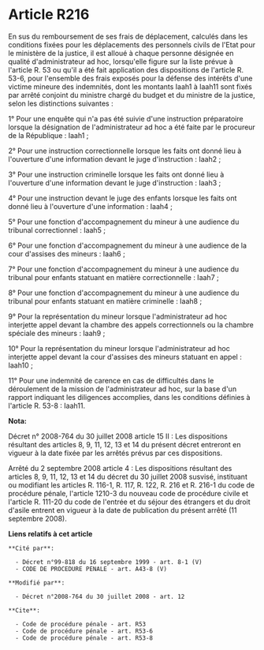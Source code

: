 # Article R216

En sus du remboursement de ses frais de déplacement, calculés dans les conditions fixées pour les déplacements des personnels
civils de l'Etat pour le ministère de la justice, il est alloué à chaque personne désignée en qualité d'administrateur ad
hoc, lorsqu'elle figure sur la liste prévue à l'article R. 53 ou qu'il a été fait application des dispositions de l'article
R. 53-6, pour l'ensemble des frais exposés pour la défense des intérêts d'une victime mineure des indemnités, dont les
montants Iaah1 à Iaah11 sont fixés par arrêté conjoint du ministre chargé du budget et du ministre de la justice, selon les
distinctions suivantes : 

1° Pour une enquête qui n'a pas été suivie d'une instruction préparatoire lorsque la désignation de l'administrateur ad hoc a
été faite par le procureur de la République : Iaah1 ; 

2° Pour une instruction correctionnelle lorsque les faits ont donné lieu à l'ouverture d'une information devant le juge
d'instruction : Iaah2 ; 

3° Pour une instruction criminelle lorsque les faits ont donné lieu à l'ouverture d'une information devant le juge
d'instruction : Iaah3 ; 

4° Pour une instruction devant le juge des enfants lorsque les faits ont donné lieu à l'ouverture d'une information :
Iaah4 ; 

5° Pour une fonction d'accompagnement du mineur à une audience du tribunal correctionnel : Iaah5 ; 

6° Pour une fonction d'accompagnement du mineur à une audience de la cour d'assises des mineurs : Iaah6 ; 

7° Pour une fonction d'accompagnement du mineur à une audience du tribunal pour enfants statuant en matière correctionnelle :
Iaah7 ; 

8° Pour une fonction d'accompagnement du mineur à une audience du tribunal pour enfants statuant en matière criminelle :
Iaah8 ; 

9° Pour la représentation du mineur lorsque l'administrateur ad hoc interjette appel devant la chambre des appels
correctionnels ou la chambre spéciale des mineurs : Iaah9 ; 

10° Pour la représentation du mineur lorsque l'administrateur ad hoc interjette appel devant la cour d'assises des mineurs
statuant en appel : Iaah10 ; 

11° Pour une indemnité de carence en cas de difficultés dans le déroulement de la mission de l'administrateur ad hoc, sur la
base d'un rapport indiquant les diligences accomplies, dans les conditions définies à l'article R. 53-8 : Iaah11.

**Nota:**

Décret n° 2008-764 du 30 juillet 2008 article 15 II : Les dispositions résultant des articles 8, 9, 11, 12, 13 et 14 du
présent décret entreront en vigueur à la date fixée par les arrêtés prévus par ces dispositions.

Arrêté du 2 septembre 2008 article 4 : Les dispositions résultant des articles 8, 9, 11, 12, 13 et 14 du décret du 30 juillet
2008 susvisé, instituant ou modifiant les articles R. 116-1, R. 117, R. 122, R. 216 et R. 216-1 du code de procédure pénale,
l'article 1210-3 du nouveau code de procédure civile et l'article R. 111-20 du code de l'entrée et du séjour des étrangers et
du droit d'asile entrent en vigueur à la date de publication du présent arrêté (11 septembre 2008).

**Liens relatifs à cet article**

	**Cité par**:

	  - Décret n°99-818 du 16 septembre 1999 - art. 8-1 (V)
	  - CODE DE PROCEDURE PENALE - art. A43-8 (V)

	**Modifié par**:

	  - Décret n°2008-764 du 30 juillet 2008 - art. 12

	**Cite**:

	  - Code de procédure pénale - art. R53
	  - Code de procédure pénale - art. R53-6
	  - Code de procédure pénale - art. R53-8
